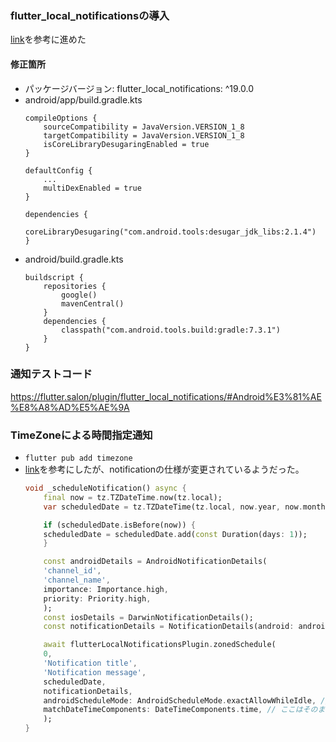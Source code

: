 ### flutter_local_notificationsの導入
[link](https://zenn.dev/slowhand/articles/f2dc182c7f5dd7)を参考に進めた
#### 修正箇所
- パッケージバージョン: flutter_local_notifications: ^19.0.0
- android/app/build.gradle.kts
    ```
    compileOptions {
        sourceCompatibility = JavaVersion.VERSION_1_8
        targetCompatibility = JavaVersion.VERSION_1_8
        isCoreLibraryDesugaringEnabled = true
    }
    ```
    ```
    defaultConfig {
        ...
        multiDexEnabled = true
    }
    ```
    ```
    dependencies {
        coreLibraryDesugaring("com.android.tools:desugar_jdk_libs:2.1.4")
    }
    ```
- android/build.gradle.kts
    ```
    buildscript {
        repositories {
            google()
            mavenCentral()
        }
        dependencies {
            classpath("com.android.tools.build:gradle:7.3.1")
        }
    }
    ```

### 通知テストコード
https://flutter.salon/plugin/flutter_local_notifications/#Android%E3%81%AE%E8%A8%AD%E5%AE%9A

### TimeZoneによる時間指定通知

- ```flutter pub add timezone```
- [link]()を参考にしたが、notificationの仕様が変更されているようだった。
    ```dart
    void _scheduleNotification() async {
        final now = tz.TZDateTime.now(tz.local);
        var scheduledDate = tz.TZDateTime(tz.local, now.year, now.month, now.day, 7);

        if (scheduledDate.isBefore(now)) {
        scheduledDate = scheduledDate.add(const Duration(days: 1));
        }

        const androidDetails = AndroidNotificationDetails(
        'channel_id',
        'channel_name',
        importance: Importance.high,
        priority: Priority.high,
        );
        const iosDetails = DarwinNotificationDetails();
        const notificationDetails = NotificationDetails(android: androidDetails, iOS: iosDetails);

        await flutterLocalNotificationsPlugin.zonedSchedule(
        0,
        'Notification title',
        'Notification message',
        scheduledDate,
        notificationDetails,
        androidScheduleMode: AndroidScheduleMode.exactAllowWhileIdle, // 修正
        matchDateTimeComponents: DateTimeComponents.time, // ここはそのまま
        );
    }
    ```
